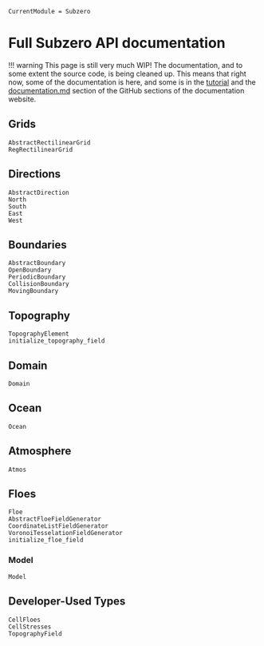 ```@meta
CurrentModule = Subzero
```

# Full Subzero API documentation

!!! warning
    This page is still very much WIP! The documentation, and to some extent the source code, is being cleaned up. This means that right now, some of the documentation is here, and some is in the [tutorial](https://caltech-octo.github.io/Subzero.jl/dev/tutorial/) and the [documentation.md](https://github.com/Caltech-OCTO/Subzero.jl/blob/main/documentation.md) section of the GitHub sections of the documentation website.

## Grids

```@docs
AbstractRectilinearGrid
RegRectilinearGrid
```

## Directions
```@docs
AbstractDirection
North
South
East
West
```
## Boundaries
```@docs
AbstractBoundary
OpenBoundary
PeriodicBoundary
CollisionBoundary
MovingBoundary
```
## Topography
```@docs
TopographyElement
initialize_topography_field
```
## Domain
```@docs
Domain
```

## Ocean
```@docs
Ocean
```

## Atmosphere
```@docs
Atmos
```

## Floes
```@docs
Floe
AbstractFloeFieldGenerator
CoordinateListFieldGenerator
VoronoiTesselationFieldGenerator
initialize_floe_field
```

### Model
```@docs
Model
```

## Developer-Used Types
```@docs
CellFloes
CellStresses
TopographyField
```
